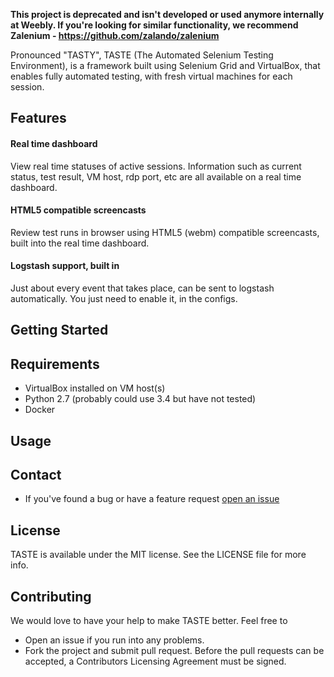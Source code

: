 <b>This project is deprecated and isn't developed or used anymore internally at Weebly.  If you're looking for similar functionality, we recommend Zalenium - https://github.com/zalando/zalenium </b>

Pronounced "TASTY", TASTE (The Automated Selenium Testing Environment), is a framework built using Selenium Grid and VirtualBox, that enables fully
automated testing, with fresh virtual machines for each session.

## Features

#### Real time dashboard

View real time statuses of active sessions. Information such as current status, test result, VM host, rdp port, etc are all available on a real time dashboard.

#### HTML5 compatible screencasts 

Review test runs in browser using HTML5 (webm) compatible screencasts, built into the real time dashboard.

#### Logstash support, built in

Just about every event that takes place, can be sent to logstash automatically. You just need to enable it, in the configs.

## Getting Started


## Requirements

* VirtualBox installed on VM host(s)
* Python 2.7 (probably could use 3.4 but have not tested)
* Docker

## Usage


## Contact

* If you've found a bug or have a feature request [open an issue](https://github.com/weebly/TASTE/issues/new)


## License

TASTE is available under the MIT license. See the LICENSE file for more info.


## Contributing

We would love to have your help to make TASTE better. Feel free to

 - Open an issue if you run into any problems.
 - Fork the project and submit pull request. Before the pull requests can be accepted, a Contributors Licensing Agreement must be signed.
